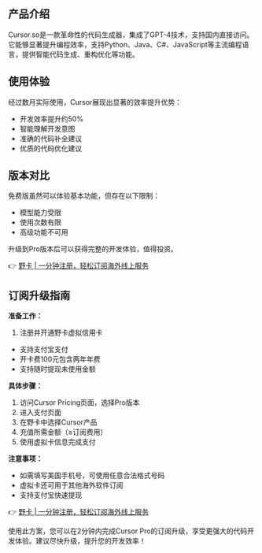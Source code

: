 ## 产品介绍

Cursor.so是一款革命性的代码生成器，集成了GPT-4技术，支持国内直接访问。它能够显著提升编程效率，支持Python、Java、C#、JavaScript等主流编程语言，提供智能代码生成、重构优化等功能。

## 使用体验

经过数月实际使用，Cursor展现出显著的效率提升优势：
- 开发效率提升约50%
- 智能理解开发意图
- 准确的代码补全建议
- 优质的代码优化建议

## 版本对比

免费版虽然可以体验基本功能，但存在以下限制：
- 模型能力受限
- 使用次数有限
- 高级功能不可用

升级到Pro版本后可以获得完整的开发体验，值得投资。

👉 [野卡 | 一分钟注册，轻松订阅海外线上服务](https://bit.ly/bewildcard)

## 订阅升级指南

**准备工作：**
1. 注册并开通野卡虚拟信用卡
- 支持支付宝支付
- 开卡费100元包含两年年费
- 支持随时提现未使用金额

**具体步骤：**
1. 访问Cursor Pricing页面，选择Pro版本
2. 进入支付页面
3. 在野卡中选择Cursor产品
4. 充值所需金额（≥订阅费用）
5. 使用虚拟卡信息完成支付

**注意事项：**
- 如需填写美国手机号，可使用任意合法格式号码
- 虚拟卡还可用于其他海外软件订阅
- 支持支付宝快速提现

👉 [野卡 | 一分钟注册，轻松订阅海外线上服务](https://bit.ly/bewildcard)

使用此方案，您可以在2分钟内完成Cursor Pro的订阅升级，享受更强大的代码开发体验。建议尽快升级，提升您的开发效率！